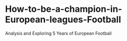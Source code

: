 # How-to-be-a-champion-in-European-leagues-Football
Analysis and Exploring 5 Years of European Football
